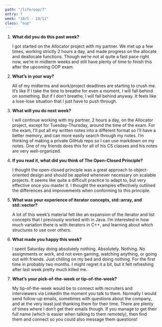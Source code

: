 ```yaml
---
path: "/life/oop/7"
entry: 7
week: "10/5 - 10/11"
class: "oop"
---
```


1. **What did you do this past week?**

    I got started on the Allocator project with my partner. We met up a few times, working strictly 2 hours a day, and made progress on the allocate and deallocate functions. Though we’re not at quite a fast pace right now, we’re in midterm weeks and still have plenty of time to finish this after the upcoming OOP exam.

1. **What’s in your way?**

    All of my midterms and work/project deadlines are starting to crush me. It’s like if I take the time to breathe for even a moment, I will fall behind on something. But if I don’t breathe, I will fall behind anyway. It feels like a lose-lose situation that I just have to push through.

1. **What will you do next week?**

    I will continue working with my partner, 2 hours a day, on the Allocator project, except for Tuesday-Thursday, around the time of the exam. For the exam, I’ll put all my written notes into a different format so I’ll have a better memory, and can more easily search through my notes. I’m thinking of making a private GitHub repo so I can use markdown on my notes. One of my friends does this for all of his CS classes and his notes are very well-organized.

1. **If you read it, what did you think of The Open-Closed Principle?**

    I thought the open-closed principle was a great approach to object-oriented design and should be applied whenever necessary on scalable projects. It seems like quite a difficult practice to adapt to, but very effective once you master it. I thought the examples effectively outlined the differences and improvements when conforming to this principle.

1. **What was your experience of iterator concepts, std::array, and std::vector?**

    A lot of this week’s material felt like an expansion of the iterator and list concepts that I previously worked with in Java. I’m interested in how much variation there is with iterators in C++, and learning about which structures to use over others.

1. **What made you happy this week?**

    I spent Saturday doing absolutely nothing. Absolutely. Nothing. No assignments or work, and not even gaming, watching anything, or going out with friends. Just chilling on my bed and doing nothing. For the first time in probably two months. I might regret it a bit, but it felt refreshing after last week pretty much killed me.

1. **What’s your pick-of-the-week or tip-of-the-week?**

    My tip-of-the-week would be to connect with recruiters and interviewers via LinkedIn the moment you talk to them. Normally I would send follow-up emails, sometimes with questions about the company, and at the very least just thanking them for their time. There are plenty of times where I don’t get their emails though. If you manage to get their full name (which is easier when talking to them remotely), then find them and connect so you could also message them questions!